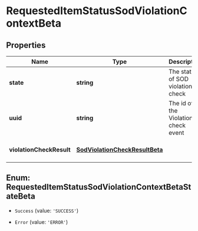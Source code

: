 # RequestedItemStatusSodViolationContextBeta

## Properties

Name | Type | Description | Notes
------------ | ------------- | ------------- | -------------
**state** | **string** | The status of SOD violation check | [optional] [default to undefined]
**uuid** | **string** | The id of the Violation check event | [optional] [default to undefined]
**violationCheckResult** | [**SodViolationCheckResultBeta**](SodViolationCheckResultBeta.md) |  | [optional] [default to undefined]



## Enum: RequestedItemStatusSodViolationContextBetaStateBeta


* `Success` (value: `'SUCCESS'`)

* `Error` (value: `'ERROR'`)



